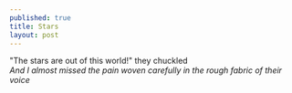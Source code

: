 ```yaml
---
published: true
title: Stars
layout: post
---
```

"The stars are out of this world!" they chuckled
<br/>
<i style="font-size:14px;">And I almost missed the pain woven carefully in the rough fabric of their voice</i>